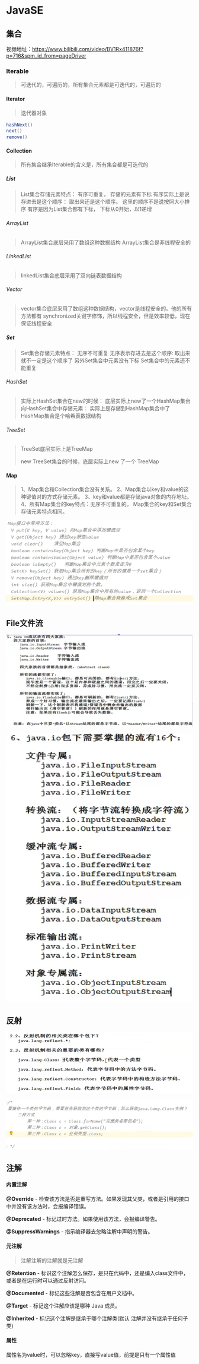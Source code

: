 # JavaSE

## 集合

视频地址：https://www.bilibili.com/video/BV1Rx411876f?p=716&spm_id_from=pageDriver

### Iterable

> 可迭代的，可遍历的，所有集合元素都是可迭代的，可遍历的

#### Iterator

> 迭代器对象

```java
hashNext()
next()
remove()
```



#### Collection

> 所有集合继承Iterable的含义是，所有集合都是可迭代的



##### List

>List集合存储元素特点：
>有序可重复，
>存储的元素有下标
>有序实际上是说存进去是这个顺序：
>取出来还是这个顺序。
>这里的顺序不是说按照大小排序
>有序是因为List集合都有下标，
>下标从0开始，以1递增

###### ArrayList

> ArrayList集合底层采用了数组这种数据结构
> ArrayList集合是非线程安全的

###### LinkedList

> linkedList集合底层采用了双向链表数据结构

###### Vector

> vector集合底层采用了数组这种数据结构，vector是线程安全的。他的所有方法都有 synchronized关键字修饰，所以线程安全，但是效率较低，现在保证线程安全



##### Set

>Set集合存储元素特点：
>无序不可重复
>无序表示存进去是这个顺序:
>取出来就不一定是这个顺序了
>另外Set集合中元素没有下标
>Set集合中的元素还不能重复

###### HashSet

> 实际上HashSet集合在new的时候：
> 底层实际上new了一个HashMap集台
> 向HashSet集合中存储元素：
> 实际上是存储到HashMap集合中了
> HashMap集合是个哈希表数据结构

###### TreeSet

> TreeSet底层实际上是TreeMap
>
> new TreeSet集合的时候，底层实际上new 了一个 TreeMap

#### Map

> 1、Map集合和Collection集合没有关系。
> 2、Map集合以key和value的这种键值对的方式存储元素。
> 3、key和value都是存储java对象的内存地址。
> 4、所有Map集合的key特点：无序不可重复的。
> Map集合的key和Set集合存储元素特点相同。

![image-20220522134511501](JavaSE.assets/image-20220522134511501.png)

## File文件流

![image-20220522200317265](JavaSE.assets/image-20220522200317265.png)

![image-20220522200615838](JavaSE.assets/image-20220522200615838.png)

## 反射

![image-20220525220053042](JavaSE.assets/image-20220525220053042.png)

![image-20220525221746435](JavaSE.assets/image-20220525221746435.png)

## 注解

#### 内置注解

**@Override** - 检查该方法是否是重写方法。如果发现其父类，或者是引用的接口中并没有该方法时，会报编译错误。

**@Deprecated** - 标记过时方法。如果使用该方法，会报编译警告。

**@SuppressWarnings** - 指示编译器去忽略注解中声明的警告。

#### 元注解

> 注解注解的注解就是元注解

**@Retention** - 标识这个注解怎么保存，是只在代码中，还是编入class文件中，或者是在运行时可以通过反射访问。

**@Documented** - 标记这些注解是否包含在用户文档中。

**@Target** - 标记这个注解应该是哪种 Java 成员。

**@Inherited** - 标记这个注解是继承于哪个注解类(默认 注解并没有继承于任何子类)



#### 属性

属性名为value时，可以忽略key，直接写value值，前提是只有一个属性值